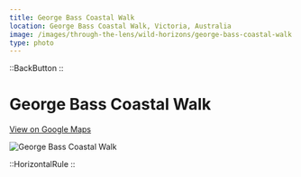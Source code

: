 ```yaml
---
title: George Bass Coastal Walk
location: George Bass Coastal Walk, Victoria, Australia
image: /images/through-the-lens/wild-horizons/george-bass-coastal-walk.jpg
type: photo
---
```


::BackButton
::

# George Bass Coastal Walk

<a href="https://www.google.com/maps/search/?api=1&query=George+Bass+Coastal+Walk,+Victoria,+Australia" target="_blank" rel="noopener noreferrer">View on Google Maps</a>

![George Bass Coastal Walk](/images/through-the-lens/wild-horizons/george-bass-coastal-walk.jpg)

<div class="mb-8"></div>

::HorizontalRule
::
